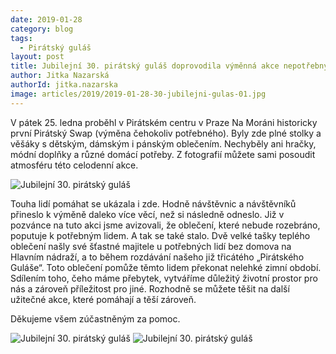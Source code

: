 ```yaml
---
date: 2019-01-28
category: blog
tags:
  - Pirátský guláš
layout: post
title: Jubilejní 30. pirátský guláš doprovodila výměnná akce nepotřebných věcí
author: Jitka Nazarská
authorId: jitka.nazarska
image: articles/2019/2019-01-28-30-jubilejni-gulas-01.jpg
---
```


V pátek 25. ledna proběhl v Pirátském centru v Praze Na Moráni historicky první Pirátský Swap (výměna čehokoliv potřebného). Byly zde plné stolky a věšáky s dětským, dámským i pánským oblečením. Nechyběly ani hračky, módní doplňky a různé domácí potřeby. Z fotografií můžete sami posoudit atmosféru této celodenní akce.
 
![Jubilejní 30. pirátský guláš](/assets/img/articles/2019/2019-01-28-30-jubilejni-gulas-02.jpg)

Touha lidí pomáhat se ukázala i zde. Hodně návštěvnic a návštěvníků přineslo k výměně daleko více věcí, než si následně odneslo. Již v pozvánce na tuto akci jsme avizovali, že oblečení, které nebude rozebráno, poputuje k potřebným lidem. A tak se také stalo. Dvě velké tašky teplého oblečení našly své šťastné majitele u potřebných lidí bez domova na Hlavním nádraží, a to během rozdávání našeho již třicátého „Pirátského Guláše“. Toto oblečení pomůže těmto lidem překonat nelehké zimní období. Sdílením toho, čeho máme přebytek, vytváříme důležitý životní prostor pro nás a zároveň příležitost pro jiné. Rozhodně se můžete těšit na další užitečné akce, které pomáhají a těší zároveň.

Děkujeme všem zúčastněným za pomoc.

![Jubilejní 30. pirátský guláš](/assets/img/articles/2019/2019-01-28-30-jubilejni-gulas-03.jpg)
![Jubilejní 30. pirátský guláš](/assets/img/articles/2019/2019-01-28-30-jubilejni-gulas-04.jpg)